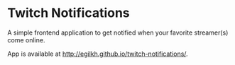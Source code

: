 # Twitch Notifications

A simple frontend application to get notified when your favorite streamer(s)
come online.

App is available at <http://egilkh.github.io/twitch-notifications/>.
